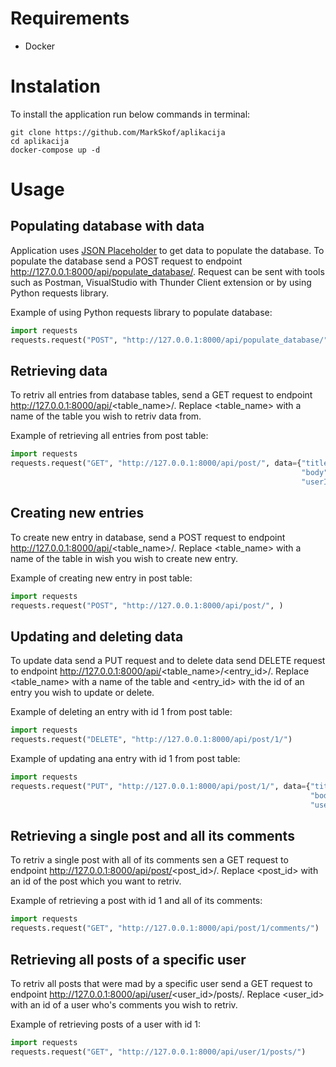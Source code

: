# Requirements
 - Docker

# Instalation

To install the application run below commands in terminal:
```shell
git clone https://github.com/MarkSkof/aplikacija
cd aplikacija 
docker-compose up -d
```
# Usage

## Populating database with data

Application uses [JSON Placeholder](https://jsonplaceholder.typicode.com) to get data to populate the database.
To populate the database send a POST request to endpoint http://127.0.0.1:8000/api/populate_database/. Request can be 
sent with tools such as Postman, VisualStudio with  Thunder Client extension or by using Python requests library.

Example of using Python requests library to populate database:
```python
import requests
requests.request("POST", "http://127.0.0.1:8000/api/populate_database/")
```

## Retrieving data

To retriv all entries from database tables, send a GET request to endpoint http://127.0.0.1:8000/api/<table_name>/.
Replace <table_name> with a name of the table you wish to retriv data from.

Example of retrieving all entries from post table:
```python
import requests
requests.request("GET", "http://127.0.0.1:8000/api/post/", data={"title": "new post",
                                                                 "body": "new body",
                                                                 "userId": 1})
```

## Creating new entries

To create new entry in database, send a POST request to endpoint http://127.0.0.1:8000/api/<table_name>/.
Replace <table_name> with a name of the table in wish you wish to create new entry.

Example of creating new entry in post table:
```python
import requests
requests.request("POST", "http://127.0.0.1:8000/api/post/", )
```

## Updating and deleting data

To update data send a PUT request and to delete data send DELETE request to endpoint
http://127.0.0.1:8000/api/<table_name>/<entry_id>/. Replace <table_name> with a name of the table and <entry_id> with
the id of an entry you wish to update or delete.

Example of deleting an entry with id 1 from post table:
```python
import requests
requests.request("DELETE", "http://127.0.0.1:8000/api/post/1/")
```

Example of updating ana entry with id 1 from post table:
```python
import requests
requests.request("PUT", "http://127.0.0.1:8000/api/post/1/", data={"title": "updated post",
                                                                   "body": "updated body",
                                                                   "userId": 1})
```

## Retrieving a single post and all its comments

To retriv a single post with all of its comments sen a GET request to endpoint http://127.0.0.1:8000/api/post/<post_id>/.
Replace <post_id> with an id of the post which you want to retriv.

Example of retrieving a post with id 1 and all of its comments:
```python
import requests
requests.request("GET", "http://127.0.0.1:8000/api/post/1/comments/")
```


## Retrieving all posts of a specific user

To retriv all posts that were mad by a specific user send a GET request to endpoint
http://127.0.0.1:8000/api/user/<user_id>/posts/. Replace <user_id> with an id of a user who's
comments you wish to retriv.

Example of retrieving posts of a user with id 1:
```python
import requests
requests.request("GET", "http://127.0.0.1:8000/api/user/1/posts/")
```
























